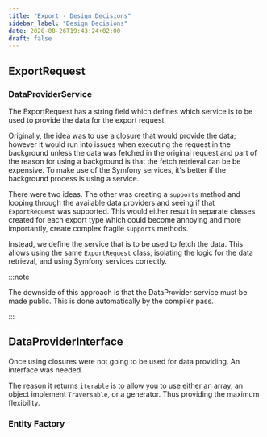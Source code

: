 ```yaml
---
title: "Export - Design Decisions"
sidebar_label: "Design Decisions"
date: 2020-08-26T19:43:24+02:00
draft: false
---
```


## ExportRequest

### DataProviderService

The ExportRequest has a string field which defines which service is to be used to provide the data for the export request.

Originally, the idea was to use a closure that would provide the data; however it would run into issues when executing the request in the background unless the data was fetched in the original request and part of the reason for using a background is that the fetch retrieval can be be expensive. To make use of the Symfony services, it's better if the background process is using a service.

There were two ideas. The other was creating a `supports` method and looping through the available data providers and seeing if that `ExportRequest` was supported. This would either result in separate classes created for each export type which could become annoying and more importantly, create complex fragile `supports` methods.

Instead, we define the service that is to be used to fetch the data. This allows using the same `ExportRequest` class, isolating the logic for the data retrieval, and using Symfony services correctly.

:::note

The downside of this approach is that the DataProvider service must be made public. This is done automatically by the compiler pass.

:::

## DataProviderInterface

Once using closures were not going to be used for data providing. An interface was needed.

The reason it returns `iterable` is to allow you to use either an array, an object implement `Traversable`, or a generator. Thus providing the maximum flexibility.

### Entity Factory
